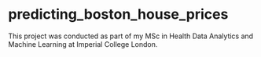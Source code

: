 # predicting_boston_house_prices
This project was conducted as part of my MSc in Health Data Analytics and Machine Learning at Imperial College London. 
